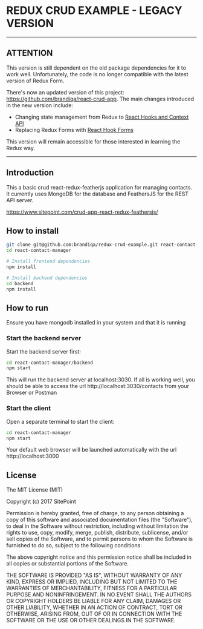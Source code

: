 # REDUX CRUD EXAMPLE - LEGACY VERSION

---

## ATTENTION

This version is still dependent on the old package dependencies for it to work well. Unfortunately, the code is no longer compatible with the latest version of Redux Form.

There's now an updated version of this project: https://github.com/brandiqa/react-crud-app. The main changes introduced in the new version include:

- Changing state management from Redux to [React Hooks and Context API](https://www.sitepoint.com/replace-redux-react-hooks-context-api/)
- Replacing Redux Forms with [React Hook Forms](https://react-hook-form.com/)

This version will remain accessible for those interested in learning the Redux way.

---

## Introduction

This a basic crud react-redux-featherjs application for managing contacts. It currently uses MongoDB for the database and FeathersJS for the REST API server.

https://www.sitepoint.com/crud-app-react-redux-feathersjs/

##  How to install

```bash
git clone git@github.com:brandiqa/redux-crud-example.git react-contact-manager
cd react-contact-manager

# Install frontend dependencies
npm install

# Install backend dependencies
cd backend
npm install
```

## How to run
Ensure you have mongodb installed in your system and that it is running

### Start the backend server
Start the backend server first:

```bash
cd react-contact-manager/backend
npm start
```
This will run the backend server at localhost:3030. If all is working well, you should be able to access the url http://localhost:3030/contacts from your Browser or Postman

### Start the client
Open a separate terminal to start the client:

```bash
cd react-contact-manager
npm start
```

Your default web browser will be launched automatically with the url http://localhost:3000

## License

The MIT License (MIT)

Copyright (c) 2017 SitePoint

Permission is hereby granted, free of charge, to any person obtaining a copy of this software and associated documentation files (the "Software"), to deal in the Software without restriction, including without limitation the rights to use, copy, modify, merge, publish, distribute, sublicense, and/or sell copies of the Software, and to permit persons to whom the Software is furnished to do so, subject to the following conditions:

The above copyright notice and this permission notice shall be included in all copies or substantial portions of the Software.

THE SOFTWARE IS PROVIDED "AS IS", WITHOUT WARRANTY OF ANY KIND, EXPRESS OR IMPLIED, INCLUDING BUT NOT LIMITED TO THE WARRANTIES OF MERCHANTABILITY, FITNESS FOR A PARTICULAR PURPOSE AND NONINFRINGEMENT. IN NO EVENT SHALL THE AUTHORS OR COPYRIGHT HOLDERS BE LIABLE FOR ANY CLAIM, DAMAGES OR OTHER LIABILITY, WHETHER IN AN ACTION OF CONTRACT, TORT OR OTHERWISE, ARISING FROM, OUT OF OR IN CONNECTION WITH THE SOFTWARE OR THE USE OR OTHER DEALINGS IN THE SOFTWARE.
